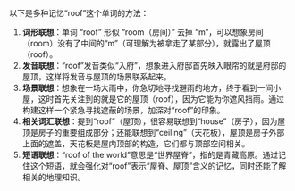 以下是多种记忆“roof”这个单词的方法：
1. **词形联想**：单词 “roof” 形似 “room（房间）” 去掉 “m”，可以想象房间（room）没有了中间的“m”（可理解为被拿走了某部分），就露出了屋顶（roof）。
2. **发音联想**：“roof”发音类似“入府”，想象进入府邸首先映入眼帘的就是府邸的屋顶，这样将发音与屋顶的场景联系起来。
3. **场景联想**：想象在一场大雨中，你急切地寻找避雨的地方，终于看到一间小屋，这时首先关注到的就是它的屋顶（roof），因为它能为你遮风挡雨。通过构建这样一个紧急寻找遮蔽的场景，加深对“roof”的印象。
4. **相关词汇联想**：提到“roof”（屋顶），很容易联想到“house”（房子），因为屋顶是房子的重要组成部分；还能联想到“ceiling”（天花板），屋顶是房子外部上面的遮盖，天花板是屋内顶部的构造，它们都与顶部空间相关。 
5. **短语联想**：“roof of the world”意思是“世界屋脊”，指的是青藏高原。通过记住这个短语，就会强化对“roof”表示“屋脊、屋顶”含义的记忆，同时还能了解相关的地理知识。 